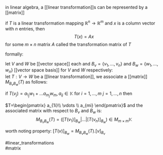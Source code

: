 in linear algebra, a [[linear transformation]]s  can be represented by a [[matrix]]

if $T$ is a linear transformation mapping $\mathbb{R}^n \rightarrow \mathbb{R}^m$ and $x$ is a column vector with $n$ entries, then
$$T(x)=Ax$$
for some $m\times n$ matrix $A$ called the transformation matrix of $T$

formally:

let $V$ and $W$ be [[vector space]] each and $B_v=\{v_1,\ldots,v_n \}$ and $B_w=\{w_1,\ldots,w_n \}$ [[vector space basis]] for $V$ and $W$ respectively:  
let $T:V\rightarrow W$ be a [[linear transformation]], we associate a [[matrix]] $M_{B_vB_w}(T)$ as follows:  
  
if $T(v_j)=a_{1_j}w_1+\ldots a_{m_j}w_m, a_{ij} \in \mathbb{K}$ for $i=1,\ldots ,m$ $j=1,\ldots ,n$ then  
  
$T=\begin{pmatrix} a_{1i}\\ \vdots \\ a_{mi} \end{pmatrix}$ and the associated matrix with respect to $B_v$ and $B_w$ is:  
$$M_{B_vB_w}(T)=([T(v_1)]_{B_w}|\ldots |[T(v_n)]_{B_w}) \in M_{m\times m} \mathbb{K}$$   
  
worth noting property: $[T(v)]_{B_w}=M_{B_vB_w}(T).[v]_{B_v}$  

#linear_transformations  
#matrix 
